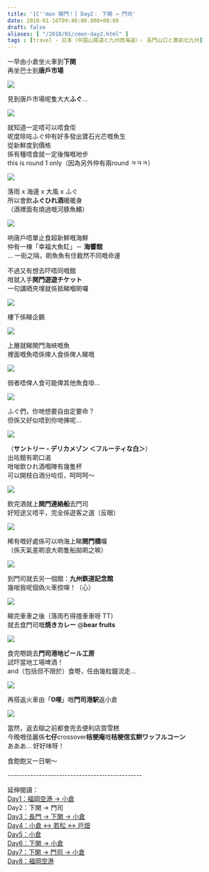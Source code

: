 ```yaml
---
title: '[C''mon 関門！] Day2： 下関 → 門司'
date: 2018-01-16T09:40:00.000+08:00
draft: false
aliases: [ "/2018/01/cmon-day2.html" ]
tags : [travel - 日本（中国山陽道と九州西海道）・ 長門山口と豊前北九州]
---
```


一早由小倉坐火車到**下関**  
再坐巴士到**唐戶市場**  

[![](https://c1.staticflickr.com/5/4660/24836597347_a00a161f4e_z.jpg)](https://c1.staticflickr.com/5/4660/24836597347_a00a161f4e_z.jpg)

見到唐戶市場呢隻大大**ふぐ**...  

[![](https://c1.staticflickr.com/5/4623/39674054802_fa72f09c9a_z.jpg)](https://c1.staticflickr.com/5/4623/39674054802_fa72f09c9a_z.jpg)

就知道一定唔可以唔食佢  
呢度除咗ふぐ仲有好多發出寶石光芒嘅魚生  
從新鮮度到價格  
係有種唔食就一定後悔嘅地步  
this is round 1 only（因為另外仲有兩round ㅋㅋㅋ）  

[![](https://c1.staticflickr.com/5/4754/39674054062_db7706ddda_z.jpg)](https://c1.staticflickr.com/5/4754/39674054062_db7706ddda_z.jpg)

落雨 x 海邊 x 大風 x ふぐ  
所以會飲**ふぐひれ酒**暖暖身  
（酒裡面有燒過嘅河豚魚鰭）  

[![](https://c1.staticflickr.com/5/4713/39674053812_3b20c62f7e_z.jpg)](https://c1.staticflickr.com/5/4713/39674053812_3b20c62f7e_z.jpg)

响唐戶唔單止食超新鮮嘅海鮮  
仲有一棟「幸福大魚缸」－ **海響館**  
... 一街之隔，啲魚魚有住截然不同嘅命運  
  
不過又有想去吓唔同嘅館  
咁就入手**関門遊遊チケット**  
一句講晒夾埋就係抵睇嗰啲囉  

[![](https://c1.staticflickr.com/5/4696/39705162921_3ce87a9fe4_z.jpg)](https://c1.staticflickr.com/5/4696/39705162921_3ce87a9fe4_z.jpg)

樓下係睇企鵝  

[![](https://c1.staticflickr.com/5/4763/24836597777_ec592857dc_z.jpg)](https://c1.staticflickr.com/5/4763/24836597777_ec592857dc_z.jpg)

上層就睇関門海峽嘅魚  
裡面嘅魚唔係俾人食係俾人睇嘅  

[![](https://c1.staticflickr.com/5/4667/39674055582_137ef8b9b0_z.jpg)](https://c1.staticflickr.com/5/4667/39674055582_137ef8b9b0_z.jpg)

弱者唔俾人食可能俾其他魚食啩...  

[![](https://c1.staticflickr.com/5/4761/24836596657_27d5b8edf5_z.jpg)](https://c1.staticflickr.com/5/4761/24836596657_27d5b8edf5_z.jpg)

ふぐ們，你哋想要自由定要命？  
但係又好似唔到你哋揀呢...  

[![](https://c1.staticflickr.com/5/4720/39674053282_f89e6219ee_z.jpg)](https://c1.staticflickr.com/5/4720/39674053282_f89e6219ee_z.jpg)

（**サントリー - デリカメゾン ＜フルーティな白＞**）  
出咗館有啲口渴  
咁啱飲ひれ酒嗰陣有幾隻杯  
可以開枝白酒分咗佢，呵呵呵～  

[![](https://c1.staticflickr.com/5/4749/24836595617_f1d49f7d1a_z.jpg)](https://c1.staticflickr.com/5/4749/24836595617_f1d49f7d1a_z.jpg)

飲完酒就上**関門連絡船**去門司  
好短途又唔平，完全係遊客之選（反眼）  

[![](https://c1.staticflickr.com/5/4671/24836598227_a287eae8c1_z.jpg)](https://c1.staticflickr.com/5/4671/24836598227_a287eae8c1_z.jpg)

稀有嘅好處係可以响海上睇**関門橋**囉  
（係天氣差啲浪大啲隻船拋啲之嘛）  

[![](https://c1.staticflickr.com/5/4675/39674056422_c3a568d90e_z.jpg)](https://c1.staticflickr.com/5/4675/39674056422_c3a568d90e_z.jpg)

到門司就去另一個館：**九州鉄道記念館**  
幾啱我呢個偽火車控㗎！（心）  

[![](https://c1.staticflickr.com/5/4614/24836596947_1bfaf6a26c_z.jpg)](https://c1.staticflickr.com/5/4614/24836596947_1bfaf6a26c_z.jpg)

睇完車車之後（落雨冇得揸車車呀 TT）  
就去食門司嘅**焼きカレー** @**bear fruits**  

[![](https://c1.staticflickr.com/5/4620/24836596157_cd9a590628_z.jpg)](https://c1.staticflickr.com/5/4620/24836596157_cd9a590628_z.jpg)

食完嘢跳去**門司港地ビール工房**  
試吓當地工場啤酒！  
and（包括但不限於）食嘢，任由幾粒鐘流走...  

[![](https://c1.staticflickr.com/5/4764/39674052352_1733864aa7_z.jpg)](https://c1.staticflickr.com/5/4764/39674052352_1733864aa7_z.jpg)

再搭返火車由「**0哩**」嘅**門司港駅**返小倉  

[![](https://c1.staticflickr.com/5/4696/39674057582_494ac2863c_z.jpg)](https://c1.staticflickr.com/5/4696/39674057582_494ac2863c_z.jpg)

當然，返去瞓之前都會兜去便利店買雪糕  
今晚嘅佳麗係**七仔**crossover**桔梗庵**嘅**桔梗信玄餅ワッフルコーン**   
あああ... 好好味呀！  
  
  
食飽飽又一日喇～  
  
\-----------------------------------------------  
  
延伸閱讀：  
[Day1：福岡空港 → 小倉](https://www.hidie.net/2018/01/cmon-day1.html)  
Day2：下関 → 門司  
[Day3：長門 → 下関 → 小倉](https://www.hidie.net/2018/01/cmon-day3.html)  
[Day4：小倉 ↔ 若松 ↔ 戸畑](https://www.hidie.net/2018/01/cmon-day4.html)  
[Day5：小倉](https://www.hidie.net/2018/01/cmon-day5.html)  
[Day6：下関 → 小倉](https://www.hidie.net/2018/01/cmon-day6.html)  
[Day7：下関 → 門司 → 小倉](https://www.hidie.net/2018/01/cmon-day7.html)  
[Day8：福岡空港](https://www.hidie.net/2018/01/cmon-day8.html)